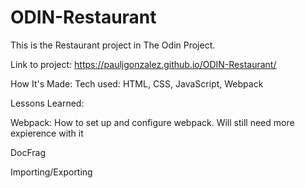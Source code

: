 # ODIN-Restaurant
This is the Restaurant project in The Odin Project.

Link to project: https://pauljgonzalez.github.io/ODIN-Restaurant/

How It's Made: Tech used: HTML, CSS, JavaScript, Webpack

Lessons Learned:

Webpack: How to set up and configure webpack. Will still need more expierence with it

DocFrag

Importing/Exporting

